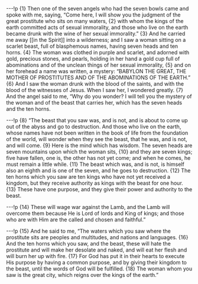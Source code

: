 ---!p
{1} Then one of the seven angels who had the seven bowls came and
spoke with me, saying, “Come here, I will show you the judgment of the great prostitute who sits on many waters, {2} with whom the kings of the earth committed acts of sexual immorality, and those who live on the earth became drunk with the wine of her sexual immorality.” {3} And he carried me away [[in the Spirit]] into a wilderness; and I saw a woman sitting on a scarlet beast, full of blasphemous names, having seven heads and ten horns. {4} The woman was clothed in purple and scarlet, and adorned with gold, precious stones, and pearls, holding in her hand a gold cup full of abominations and of the unclean things of her sexual immorality, {5} and on her forehead a name was written, a mystery: “BABYLON THE GREAT, THE MOTHER OF PROSTITUTES AND OF THE ABOMINATIONS OF THE EARTH.” {6} And I saw the woman drunk with the blood of the saints, and with the blood of the witnesses of Jesus. When I saw her, I wondered greatly. {7} And the angel said to me, “Why do you wonder? I will tell you the mystery of the woman and of the beast that carries her, which has the seven heads and the ten horns.

---!p
{8} “The beast that you saw was, and is not, and is about to come up out of the abyss and go to destruction. And those who live on the earth, whose names have not been written in the book of life from the foundation of the world, will wonder when they see the beast, that he was, and is not, and will come. {9} Here is the mind which has wisdom. The seven heads are seven mountains upon which the woman sits, {10} and they are seven kings; five have fallen, one is, the other has not yet come; and when he comes, he must remain a little while. {11} The beast which was, and is not, is himself also an eighth and is one of the seven, and he goes to destruction. {12} The ten horns which you saw are ten kings who have not yet received a kingdom, but they receive authority as kings with the beast for one hour. {13} These have one purpose, and they give their power and authority to the beast.

---!p
{14} These will wage war against the Lamb, and the Lamb will overcome them because He is Lord of lords and King of kings; and those who are with Him are the called and chosen and faithful.”

---!p
{15} And he said to me, “The waters which you saw where the prostitute sits are peoples and multitudes, and nations and languages. {16} And the ten horns which you saw, and the beast, these will hate the prostitute and will make her desolate and naked, and will eat her flesh and will burn her up with fire. {17} For God has put it in their hearts to execute His purpose by having a common purpose, and by giving their kingdom to the beast, until the words of God will be fulfilled. {18} The woman whom you saw is the great city, which reigns over the kings of the earth.”
